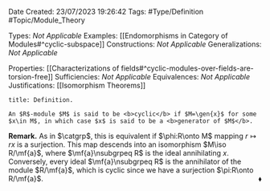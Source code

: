 <div class="topSpace"></div>

Date Created: 23/07/2023 19:26:42
Tags: #Type/Definition #Topic/Module_Theory

Types: <i>Not Applicable</i>
Examples: [[Endomorphisms in Category of Modules#^cyclic-subspace]]
Constructions: <i>Not Applicable</i>
Generalizations: <i>Not Applicable</i>

Properties: [[Characterizations of fields#^cyclic-modules-over-fields-are-torsion-free]]
Sufficiencies: <i>Not Applicable</i>
Equivalences: <i>Not Applicable</i>
Justifications: [[Isomorphism Theorems]]

``` ad-Definition
title: Definition.

An $R$-module $M$ is said to be <b>cyclic</b> if $M=\gen{x}$ for some $x\in M$, in which case $x$ is said to be a <b>generator of $M$</b>.

```

<b>Remark.</b> As in $\catgrp$, this is equivalent if $\phi:R\onto M$ mapping $r\mapsto rx$ is a surjection. This map descends into an isomorphism $M\iso R/\mf{a}$, where $\mf{a}\nsubgrpeq R$ is the ideal annihilating $x$. Conversely, every ideal $\mf{a}\nsubgrpeq R$ is the annihilator of the module $R/\mf{a}$, which is cyclic since we have a surjection $\pi:R\onto R/\mf{a}$.<span style="float:right;">$\blacklozenge$</span>
